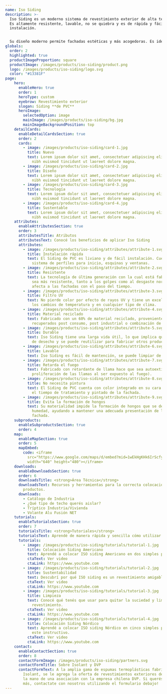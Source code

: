 ```yaml
---
name: Iso Siding
description: >-
  Iso Siding es un moderno sistema de revestimiento exterior de alta tecnología.
  Es altamente resistente, lavable, no se quiebra y es de rápida y fácil
  instalación. 


  Su diseño moderno permite fachadas estéticas y más acogedoras. Es ideal para reemplazar terminaciones tradicionales y tienen mínimo costo de mantenimiento, ya que requiere la aplicación de otros productos.
globals:
  order: 2
  highlighted: true
  productImageProportion: square
  productImage: /images/products/iso-siding/product.png
  logo: /images/products/iso-siding/logo.svg
  color: "#13381F"
page:
    hero:
      enableHero: true
      order: 1
      heroType: custom
      eyebrow: Revestimiento exterior
      slogan: Siding **de PVC**
      heroImage:
        selectedOption: image
        mainImage: /images/products/iso-siding/bg.jpg
        mainImageBackgroundPosition: top
    detailCards:
      enableDetailCardsSection: true
      order: 2
      cards:
        - image: /images/products/iso-siding/card-1.jpg
          title: Nuevo
          text: Lorem ipsum dolor sit amet, consectetuer adipiscing elit, sed diam nonummy
            nibh euismod tincidunt ut laoreet dolore magna.
        - image: /images/products/iso-siding/card-2.jpg
          title: Diseño
          text: Lorem ipsum dolor sit amet, consectetuer adipiscing elit, sed diam nonummy
            nibh euismod tincidunt ut laoreet dolore magna.
        - image: /images/products/iso-siding/card-3.jpg
          title: Tecnología
          text: Lorem ipsum dolor sit amet, consectetuer adipiscing elit, sed diam nonummy
            nibh euismod tincidunt ut laoreet dolore magna.
        - image: /images/products/iso-siding/card-4.jpg
          title: Sustentable
          text: Lorem ipsum dolor sit amet, consectetuer adipiscing elit, sed diam nonummy
            nibh euismod tincidunt ut laoreet dolore magna.
    attributes:
      enableAttributesSection: true
      order: 3
      attributesTitle: Atributos
      attributesText: Conocé los beneficios de aplicar Iso Siding
      attributes:
        - image: /images/products/iso-siding/attributes/attribute-1.svg
          title: Instalación rápida
          text: El Siding de PVC es liviano y de fácil instalación. Cuenta con un completo
            sistema de perfiles para inicio, esquinas y ventanas.
        - image: /images/products/iso-siding/attributes/attribute-2.svg
          title: Resistente
          text: La tecnología de última generación con la cual está fabricado, permite que
            sea más resistente, tanto a los golpes como al desgaste normal que
            afecta a las fachadas con el paso del tiempo.
        - image: /images/products/iso-siding/attributes/attribute-3.svg
          title: Filtro UV
          text: No pierde color por efecto de rayos UV y tiene un excelente desempeño ante
            los cambios de temperatura y en cualquier tipo de clima.
        - image: /images/products/iso-siding/attributes/attribute-4.svg
          title: Material reciclado
          text: Fabricado con un 60% de material reciclado, proveniente de materiales
            recuperados post consumo, post industrial o combinación de ambos.
        - image: /images/products/iso-siding/attributes/attribute-5.svg
          title: Durable
          text: Iso Siding tiene una larga vida útil, lo que implica que no es un material
            de desecho y se puede reutilizar para fabricar otros productos.
        - image: /images/products/iso-siding/attributes/attribute-6.svg
          title: Lavable
          text: Iso Siding es fácil de mantención, se puede limpiar de manera sencilla.
        - image: /images/products/iso-siding/attributes/attribute-7.svg
          title: Retarda el fuego
          text: Fabricado con retardante de llama hace que sea autoextinguible (retarda la
            proliferación de las llamas al ser expuesto al fuego).
        - image: /images/products/iso-siding/attributes/attribute-8.svg
          title: No necesita pintura
          text: El Siding de PVC cuenta con color integrado en su cara exterior, ahorrando
            el tiempo de tratamiento y pintado de la fachada.
        - image: /images/products/iso-siding/attributes/attribute-9.svg
          title: Evita la formación de hongos
          text: Su materialidad impide la formación de hongos que se desarrollan con la
            humedad, ayudando a mantener una adecuada presentación de la
            fachada.
    subproducts:
      enableSubproductsSection: true
      order: 4
    map:
      enableMapSection: true
      order: 5
      mapEmbed:
        code: <iframe
          src="https://www.google.com/maps/d/embed?mid=1wEkHgKHk6IrScfy_DlQqJ9-TfTij8uY&ehbc=2E312F&noprof=1"
          width="640" height="480"></iframe>
    downloads:
      enableDownloadsSection: true
      order: 6
      downloadsTitle: <strong>Área Técnica</strong>
      downloadsText: Recursos y herramientas para la correcta colocación de nuestros
        productos.
      downloads:
        - Catálogo de Industria
        - ¿Qué tipo de techo querés aislar?
        - Tríptico Industria/Vivienda
        - Volante Alu Fusión NET
    tutorials:
      enableTutorialsSection: true
      order: 7
      tutorialsTitle: <strong>Tutoriales</strong>
      tutorialsText: Aprendé de manera rápida y sencilla cómo utilizar nuestros productos.
      tutorials:
        - image: /images/products/iso-siding/tutorials/tutorial-1.jpg
          title: Colocación Siding Americano
          text: Aprendé a colocar ISO siding Americano en dos simples pasos en este video.
          ctaText: Ver video
          ctaLink: https://www.youtube.com
        - image: /images/products/iso-siding/tutorials/tutorial-2.jpg
          title: Sustentabilidad
          text: Descubrí por qué ISO siding es un revestimiento amigable y ecológico.
          ctaText: Ver video
          ctaLink: https://www.youtube.com
        - image: /images/products/iso-siding/tutorials/tutorial-3.jpg
          title: Limpieza
          text: Conocé qué tenés que usar para quitar la suciedad y limpiar tu
            revestimiento.
          ctaText: Ver video
          ctaLink: https://www.youtube.com
        - image: /images/products/iso-siding/tutorials/tutorial-4.jpg
          title: Colocación Siding Nórdico
          text: Aprendé a colocar ISO siding Nórdico en cinco simples pasos a través de
            este instructivo.
          ctaText: Ver video
          ctaLink: https://www.youtube.com
    contact:
      enableContactSection: true
      order: 8
      contactFormImage: /images/products/iso-siding/partners.svg
      contactFormTitle: Sobre Isolant y DVP
      contactFormText: A la amplia gama de espumas termoplásticas fabricadas por
        Isolant, se le agrega la oferta de revestimientos exteriores de PVC, de
        la mano de una asociación con la empresa chilena DVP. Si querés conocer
        más, contactate con nosotros utilizando el formulario debajo!
---
```

